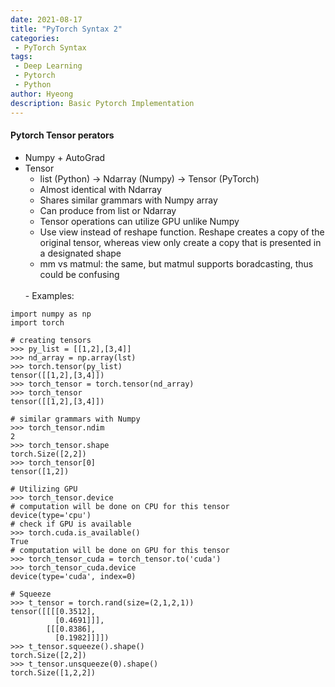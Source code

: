 ```yaml
---
date: 2021-08-17
title: "PyTorch Syntax 2"
categories: 
 - PyTorch Syntax
tags:
 - Deep Learning
 - Pytorch
 - Python
author: Hyeong
description: Basic Pytorch Implementation
---
```

#### Pytorch Tensor perators
- Numpy + AutoGrad
- Tensor
    - list (Python) -> Ndarray (Numpy) -> Tensor (PyTorch)
    - Almost identical with Ndarray
    - Shares similar grammars with Numpy array
    - Can produce from list or Ndarray 
    - Tensor operations can utilize GPU unlike Numpy
    - Use view instead of reshape function. Reshape creates a copy of the original tensor, whereas view only create a copy that is presented in a designated shape
    - mm vs matmul: the same, but matmul supports boradcasting, thus could be confusing
    <br/>        
    - Examples:
        
```
import numpy as np
import torch

# creating tensors
>>> py_list = [[1,2],[3,4]]
>>> nd_array = np.array(lst)
>>> torch.tensor(py_list)
tensor([[1,2],[3,4]])
>>> torch_tensor = torch.tensor(nd_array)
>>> torch_tensor
tensor([[1,2],[3,4]])

# similar grammars with Numpy
>>> torch_tensor.ndim
2
>>> torch_tensor.shape
torch.Size([2,2])
>>> torch_tensor[0]
tensor([1,2])

# Utilizing GPU
>>> torch_tensor.device
# computation will be done on CPU for this tensor
device(type='cpu')
# check if GPU is available
>>> torch.cuda.is_available()
True
# computation will be done on GPU for this tensor
>>> torch_tensor_cuda = torch_tensor.to('cuda') 
>>> torch_tensor_cuda.device
device(type='cuda', index=0)

# Squeeze
>>> t_tensor = torch.rand(size=(2,1,2,1))
tensor([[[[0.3512],
          [0.4691]]],
        [[[0.8386],
          [0.1982]]]])
>>> t_tensor.squeeze().shape()
torch.Size([2,2])
>>> t_tensor.unsqueeze(0).shape()
torch.Size([1,2,2])
```




